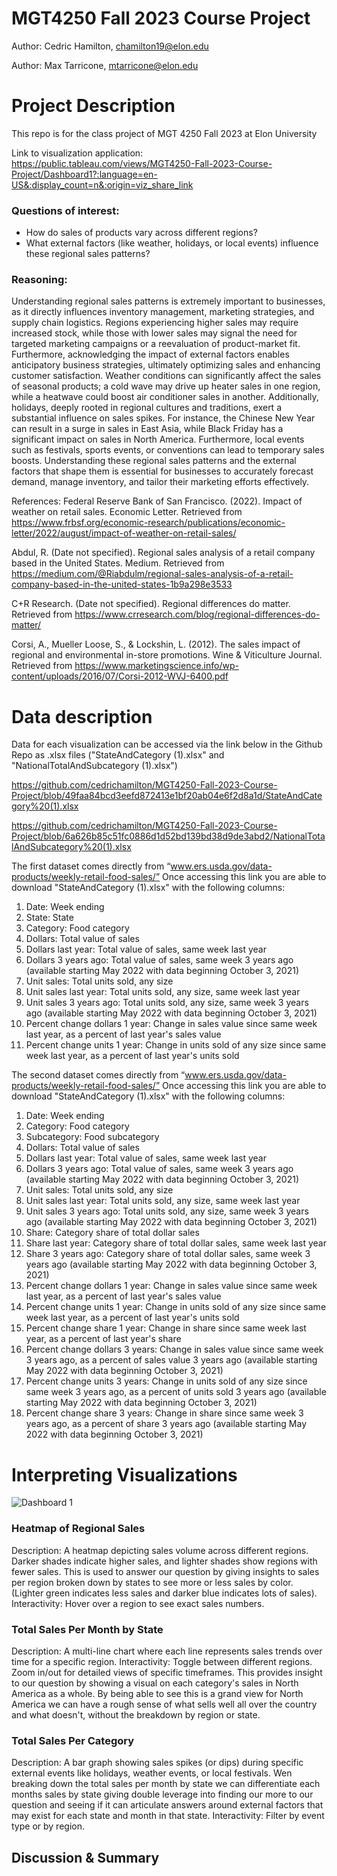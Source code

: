 # MGT4250 Fall 2023 Course Project
Author: Cedric Hamilton, chamilton19@elon.edu

Author: Max Tarricone, mtarricone@elon.edu

# Project Description
This repo is for the class project of MGT 4250 Fall 2023 at Elon University

Link to visualization application: https://public.tableau.com/views/MGT4250-Fall-2023-Course-Project/Dashboard1?:language=en-US&:display_count=n&:origin=viz_share_link

### Questions of interest:
- How do sales of products vary across different regions?
- What external factors (like weather, holidays, or local events) influence these regional sales patterns?

### Reasoning:
Understanding regional sales patterns is extremely important to businesses, as it directly influences inventory management, marketing strategies, and supply chain logistics. Regions experiencing higher sales may require increased stock, while those with lower sales may signal the need for targeted marketing campaigns or a reevaluation of product-market fit. Furthermore, acknowledging the impact of external factors enables anticipatory business strategies, ultimately optimizing sales and enhancing customer satisfaction. Weather conditions can significantly affect the sales of seasonal products; a cold wave may drive up heater sales in one region, while a heatwave could boost air conditioner sales in another. Additionally, holidays, deeply rooted in regional cultures and traditions, exert a substantial influence on sales spikes. For instance, the Chinese New Year can result in a surge in sales in East Asia, while Black Friday has a significant impact on sales in North America. Furthermore, local events such as festivals, sports events, or conventions can lead to temporary sales boosts. Understanding these regional sales patterns and the external factors that shape them is essential for businesses to accurately forecast demand, manage inventory, and tailor their marketing efforts effectively.

References:
Federal Reserve Bank of San Francisco. (2022). Impact of weather on retail sales. Economic Letter. Retrieved from https://www.frbsf.org/economic-research/publications/economic-letter/2022/august/impact-of-weather-on-retail-sales/

Abdul, R. (Date not specified). Regional sales analysis of a retail company based in the United States. Medium. Retrieved from https://medium.com/@Riabdulm/regional-sales-analysis-of-a-retail-company-based-in-the-united-states-1b9a298e3533

C+R Research. (Date not specified). Regional differences do matter. Retrieved from https://www.crresearch.com/blog/regional-differences-do-matter/

Corsi, A., Mueller Loose, S., & Lockshin, L. (2012). The sales impact of regional and environmental in-store promotions. Wine & Viticulture Journal. Retrieved from https://www.marketingscience.info/wp-content/uploads/2016/07/Corsi-2012-WVJ-6400.pdf


  # Data description
Data for each visualization can be accessed via the link below in the Github Repo as .xlsx files ("StateAndCategory (1).xlsx" and "NationalTotalAndSubcategory (1).xlsx")

https://github.com/cedrichamilton/MGT4250-Fall-2023-Course-Project/blob/49faa84bcd3eefd872413e1bf20ab04e6f2d8a1d/StateAndCategory%20(1).xlsx

https://github.com/cedrichamilton/MGT4250-Fall-2023-Course-Project/blob/6a626b85c51fc0886d1d52bd139bd38d9de3abd2/NationalTotalAndSubcategory%20(1).xlsx

The first dataset comes directly from “www.ers.usda.gov/data-products/weekly-retail-food-sales/” Once accessing this link you are able to download "StateAndCategory (1).xlsx" with the following columns:

1. Date: Week ending
2. State: State
3. Category: Food category
4. Dollars: Total value of sales
5. Dollars last year: Total value of sales, same week last year
6. Dollars 3 years ago: Total value of sales, same week 3 years ago (available starting May 2022 with data beginning October 3, 2021)
7. Unit sales: Total units sold, any size
8. Unit sales last year: Total units sold, any size, same week last year
9. Unit sales 3 years ago: Total units sold, any size, same week 3 years ago (available starting May 2022 with data beginning October 3, 2021)
10. Percent change dollars 1 year: Change in sales value since same week last year, as a percent of last year's sales value
11. Percent change units 1 year: Change in units sold of any size since same week last year, as a percent of last year's units sold

The second dataset comes directly from “www.ers.usda.gov/data-products/weekly-retail-food-sales/” Once accessing this link you are able to download "StateAndCategory (1).xlsx" with the following columns:

1. Date: Week ending
2. Category: Food category
3. Subcategory: Food subcategory
4. Dollars: Total value of sales
5. Dollars last year: Total value of sales, same week last year
6. Dollars 3 years ago: Total value of sales, same week 3 years ago (available starting May 2022 with data beginning October 3, 2021)
7. Unit sales: Total units sold, any size
8. Unit sales last year: Total units sold, any size, same week last year
9. Unit sales 3 years ago: Total units sold, any size, same week 3 years ago (available starting May 2022 with data beginning October 3, 2021)
10. Share: Category share of total dollar sales
11. Share last year: Category share of total dollar sales, same week last year
12. Share 3 years ago: Category share of total dollar sales, same week 3 years ago (available starting May 2022 with data beginning October 3, 2021)
13. Percent change dollars 1 year: Change in sales value since same week last year, as a percent of last year's sales value
14. Percent change units 1 year: Change in units sold of any size since same week last year, as a percent of last year's units sold
15. Percent change share 1 year: Change in share since same week last year, as a percent of last year's share
16. Percent change dollars 3 years: Change in sales value since same week 3 years ago, as a percent of sales value 3 years ago (available starting May 2022 with data beginning October 3, 2021)
17. Percent change units 3 years: Change in units sold of any size since same week 3 years ago, as a percent of units sold 3 years ago (available starting May 2022 with data beginning October 3, 2021)
18. Percent change share 3 years: Change in share since same week 3 years ago, as a percent of share 3 years ago (available starting May 2022 with data beginning October 3, 2021)



# Interpreting Visualizations
![Dashboard 1](https://github.com/cedrichamilton/MGT4250-Fall-2023-Course-Project/assets/152214811/95b9e17b-8704-4a18-86f1-153f60fa8e6c)

### Heatmap of Regional Sales
Description: A heatmap depicting sales volume across different regions. Darker shades indicate higher sales, and lighter shades show regions with fewer sales. This is used to answer our question by giving insights to sales per region broken down by states to see more or less sales by color. (Lighter green indicates less sales and darker blue indicates lots of sales).
Interactivity: Hover over a region to see exact sales numbers.

### Total Sales Per Month by State
Description: A multi-line chart where each line represents sales trends over time for a specific region.
Interactivity: Toggle between different regions. Zoom in/out for detailed views of specific timeframes. This provides insight to our question by showing a visual on each category's sales in North America as a whole. By being able to see this is a grand view for North America we can have a rough sense of what sells well all over the country and what doesn't, without the breakdown by region or state.   

### Total Sales Per Category
Description: A bar graph showing sales spikes (or dips) during specific external events like holidays, weather events, or local festivals. Wen breaking down the total sales per month by state we can differentiate each months sales by state giving double leverage into finding our more to our question and seeing if it can articulate answers around external factors that may exist for each state and month in that state. 
Interactivity: Filter by event type or by region.



## Discussion & Summary
